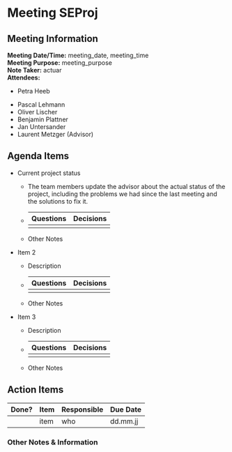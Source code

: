 # Meeting SEProj
## Meeting Information
**Meeting Date/Time:** meeting_date, meeting_time  
**Meeting Purpose:** meeting_purpose  
**Note Taker:** actuar  
**Attendees:**

* Petra Heeb

- Pascal Lehmann
- Oliver Lischer
- Benjamin Plattner
- Jan Untersander
- Laurent Metzger (Advisor)

## Agenda Items

- Current project status

  - The team members update the advisor about the actual status of the project, including the problems we had since the last meeting and the solutions to fix it.

  - | Questions | Decisions |
    | --------- | --------- |
    |           |           |

  - Other Notes

- Item 2

  - Description

  - | Questions | Decisions |
      | --------- | --------- |
      |           |           |

  - Other Notes
  
- Item 3

  - Description

  - | Questions | Decisions |
    | --------- | --------- |
    |           |           |

  - Other Notes




## Action Items
| Done? | Item | Responsible | Due Date |
| ---- | ---- | ---- | ---- |
| | item | who | dd.mm.jj |

### Other Notes & Information
